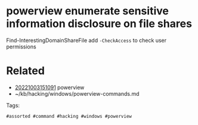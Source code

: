 # powerview enumerate sensitive information disclosure on file shares
Find-InterestingDomainShareFile
add `-CheckAccess` to check user permissions

# Related

- [20221003151091](/zet/20221003151091/README.md) powerview
- ~/kb/hacking/windows/powerview-commands.md

Tags:

    #assorted #command #hacking #windows #powerview
